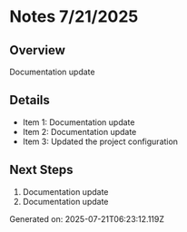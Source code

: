 # Notes 7/21/2025

## Overview
Documentation update

## Details
- Item 1: Documentation update
- Item 2: Documentation update
- Item 3: Updated the project configuration

## Next Steps
1. Documentation update
2. Documentation update

Generated on: 2025-07-21T06:23:12.119Z
